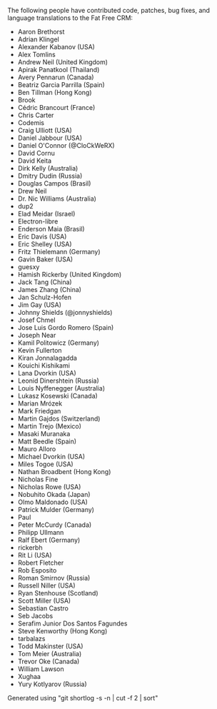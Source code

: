 The following people have contributed code, patches, bug fixes, and language
translations to the Fat Free CRM:

  * Aaron Brethorst
  * Adrian Klingel
  * Alexander Kabanov (USA)
  * Alex Tomlins
  * Andrew Neil (United Kingdom)
  * Apirak Panatkool (Thailand)
  * Avery Pennarun (Canada)
  * Beatriz Garcia Parrilla (Spain)
  * Ben Tillman (Hong Kong)
  * Brook
  * Cédric Brancourt (France)
  * Chris Carter
  * Codemis
  * Craig Ulliott (USA)
  * Daniel Jabbour (USA)
  * Daniel O'Connor (@CloCkWeRX)
  * David Cornu
  * David Keita
  * Dirk Kelly (Australia)
  * Dmitry Dudin (Russia)
  * Douglas Campos (Brasil)
  * Drew Neil
  * Dr. Nic Williams (Australia)
  * dup2
  * Elad Meidar (Israel)
  * Electron-libre
  * Enderson Maia (Brasil)
  * Eric Davis (USA)
  * Eric Shelley (USA)
  * Fritz Thielemann (Germany)
  * Gavin Baker (USA)
  * guesxy
  * Hamish Rickerby (United Kingdom)
  * Jack Tang (China)
  * James Zhang (China)
  * Jan Schulz-Hofen
  * Jim Gay (USA)
  * Johnny Shields (@jonnyshields)
  * Josef Chmel
  * Jose Luis Gordo Romero (Spain)
  * Joseph Near
  * Kamil Politowicz (Germany)
  * Kevin Fullerton
  * Kiran Jonnalagadda
  * Kouichi Kishikami
  * Lana Dvorkin (USA)
  * Leonid Dinershtein (Russia)
  * Louis Nyffenegger (Australia)
  * Lukasz Kosewski (Canada)
  * Marian Mrózek
  * Mark Friedgan
  * Martin Gajdos (Switzerland)
  * Martin Trejo (Mexico)
  * Masaki Muranaka
  * Matt Beedle (Spain)
  * Mauro Alloro
  * Michael Dvorkin (USA)
  * Miles Togoe (USA)
  * Nathan Broadbent (Hong Kong)
  * Nicholas Fine
  * Nicholas Rowe (USA)
  * Nobuhito Okada (Japan)
  * Olmo Maldonado (USA)
  * Patrick Mulder (Germany)
  * Paul
  * Peter McCurdy (Canada)
  * Philipp Ullmann
  * Ralf Ebert (Germany)
  * rickerbh
  * Rit Li (USA)
  * Robert Fletcher
  * Rob Esposito
  * Roman Smirnov (Russia)
  * Russell Niller (USA)
  * Ryan Stenhouse (Scotland)
  * Scott Miller (USA)
  * Sebastian Castro
  * Seb Jacobs
  * Serafim Junior Dos Santos Fagundes
  * Steve Kenworthy (Hong Kong)
  * tarbalazs
  * Todd Makinster (USA)
  * Tom Meier (Australia)
  * Trevor Oke (Canada)
  * William Lawson
  * Xughaa
  * Yury Kotlyarov (Russia)

Generated using "git shortlog -s -n | cut -f 2 | sort"
